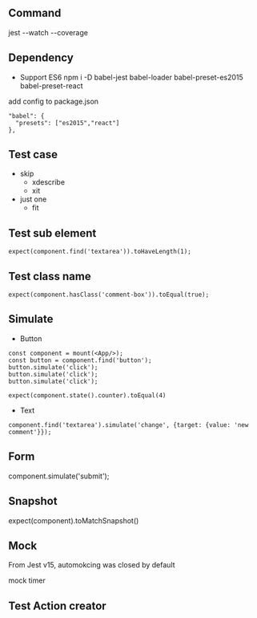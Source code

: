 ## Command
  jest --watch --coverage

## Dependency
  - Support ES6
    npm i -D babel-jest babel-loader babel-preset-es2015 babel-preset-react
  
  add config to package.json
  ```
  "babel": {
    "presets": ["es2015","react"]
  },
  ```
## Test case 
  - skip
    - xdescribe
    - xit
  - just one
    - fit

## Test sub element
  ```
  expect(component.find('textarea')).toHaveLength(1);
  ```
## Test class name
  ```
  expect(component.hasClass('comment-box')).toEqual(true);
  ```
## Simulate
  - Button
  ```
  const component = mount(<App/>);
  const button = component.find('button');
  button.simulate('click');
  button.simulate('click');
  button.simulate('click');

  expect(component.state().counter).toEqual(4)
  ```
  - Text
  ```
  component.find('textarea').simulate('change', {target: {value: 'new comment'}});  
  ```
## Form
  component.simulate('submit');

## Snapshot
  expect(component).toMatchSnapshot()

## Mock
  From Jest v15, automokcing was closed by default
  
  mock timer

## Test Action creator
  


